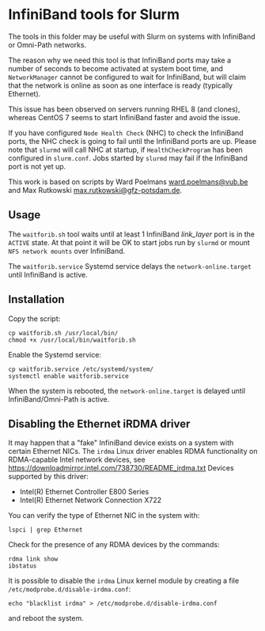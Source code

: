# InfiniBand tools for Slurm

The tools in this folder may be useful with Slurm on systems with InfiniBand or Omni-Path networks.

The reason why we need this tool is that InfiniBand ports may take a number of seconds to become activated at system boot time,
and `NetworkManager` cannot be configured to wait for InfiniBand,
but will claim that the network is online as soon as one interface is ready (typically Ethernet).

This issue has been observed on servers running RHEL 8 (and clones),
whereas CentOS 7 seems to start InfiniBand faster and avoid the issue.

If you have configured `Node Health Check` (NHC) to check the InfiniBand ports,
the NHC check is going to fail until the InfiniBand ports are up.
Please note that `slurmd` will call NHC at startup, if `HealthCheckProgram` has been configured in `slurm.conf`.
Jobs started by `slurmd` may fail if the InfiniBand port is not yet up.

This work is based on scripts by Ward Poelmans <ward.poelmans@vub.be> and Max Rutkowski <max.rutkowski@gfz-potsdam.de>.

Usage
-----

The `waitforib.sh` tool waits until at least 1 InfiniBand *link_layer* port is in the `ACTIVE` state.
At that point it will be OK to start jobs run by `slurmd` or mount `NFS network mounts` over InfiniBand.

The `waitforib.service` Systemd service delays the `network-online.target` until InfiniBand is active.

Installation
--------------

Copy the script:
```
cp waitforib.sh /usr/local/bin/
chmod +x /usr/local/bin/waitforib.sh
```

Enable the Systemd service:
```
cp waitforib.service /etc/systemd/system/
systemctl enable waitforib.service
```

When the system is rebooted, the `network-online.target` is delayed until InfiniBand/Omni-Path is active.

Disabling the Ethernet iRDMA driver
----------------------------------------

It may happen that a "fake" InfiniBand device exists on a system with certain Ethernet NICs.
The `irdma` Linux driver enables RDMA functionality on RDMA-capable Intel network devices,
see https://downloadmirror.intel.com/738730/README_irdma.txt
Devices supported by this driver:

- Intel(R) Ethernet Controller E800 Series
- Intel(R) Ethernet Network Connection X722

You can verify the type of Ethernet NIC in the system with:
```
lspci | grep Ethernet
```
Check for the presence of any RDMA devices by the commands:
```
rdma link show
ibstatus
```

It is possible to disable the `irdma` Linux kernel module by creating a file `/etc/modprobe.d/disable-irdma.conf`:
```
echo "blacklist irdma" > /etc/modprobe.d/disable-irdma.conf
```
and reboot the system.

